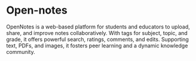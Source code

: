 # Open-notes
OpenNotes is a web-based platform for students and educators to upload, share, and improve notes collaboratively. With tags for subject, topic, and grade, it offers powerful search, ratings, comments, and edits. Supporting text, PDFs, and images, it fosters peer learning and a dynamic knowledge community.
